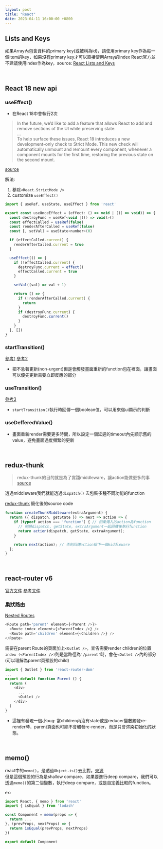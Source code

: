 ```yaml
---
layout: post
title: "React"
date: 2023-04-11 16:00:00 +0800
---
```


## Lists and Keys
如果Array內包含資料的primary key(或被稱為id)，請使用primary key作為每一個item的key，如果沒有primary key才可以直接使用Array的index
React官方並不建議使用index作為key，source: [React Lists and Keys](https://reactjs.org/docs/lists-and-keys.html#keys)

<br>

## React 18 new api

### useEffect()
- 在React 18中會執行2次  
> In the future, we’d like to add a feature that allows React to add and remove sections of the UI while preserving state.  
...  
To help surface these issues, React 18 introduces a new development-only check to Strict Mode. This new check will automatically unmount and remount every component, whenever a component mounts for the first time, restoring the previous state on the second mount.

[source](https://reactjs.org/docs/strict-mode.html#ensuring-reusable-state)

解法:
1. 移除`<React.StrictMode />`
2. customize `useEffect()`

```js
import { useRef, useState, useEffect } from 'react'

export const useOnceEffect = (effect: () => void | (() => void)) => {
  const destroyFunc = useRef<void |(() => void)>()
  const effectCalled = useRef(false)
  const renderAfterCalled = useRef(false)
  const [, setVal] = useState<number>(0)

  if (effectCalled.current) {
    renderAfterCalled.current = true
  }

  useEffect(() => {
    if (!effectCalled.current) {
      destroyFunc.current = effect()
      effectCalled.current = true
    }

    setVal((val) => val + 1)

    return () => {
      if (!renderAfterCalled.current) {
        return
      }
      if (destroyFunc.current) {
        destroyFunc.current()
      }
    }
  }, [])
}

```
### startTransition()
[參考1](https://milkmidi.medium.com/react-18-starttransition-1d71275d17dd)
[參考2](https://juejin.cn/post/7029120932086022174)
- 把不急著更新(non-urgent)但是會觸發畫面重新的function包在裡面，讓畫面可以優先更新需要立即反應的部分 

### useTransition()
[參考3](https://ithelp.ithome.com.tw/articles/10281124)
- `startTransition()`執行時回傳一個boolean值，可以用來做ui顯示的判斷

### useDefferedValue()
- 畫面重新render需要更多時間，所以設定一個延遲的timeout內先顯示舊的value，避免畫面過度頻繁的更新

<br>

## redux-thunk

> redux-thunk的目的就是為了實踐middleware，讓action能做更多的事 [source](https://ithelp.ithome.com.tw/articles/10240464)

透過middleware我們就能透過`dispatch()` 去包裝多種不同功能的function

[redux-thunk](https://github.com/reduxjs/redux-thunk) 簡化後的source code
```js
function createThunkMiddleware(extraArgument) {
  return ({ dispatch, getState }) => next => action => {
    if (typeof action === 'function') { // 如果傳入的action為function
      // 則將dispatch, getState, extraArgument一起回傳後執行function
      return action(dispatch, getState, extraArgument);
    }

    return next(action); // 否則回傳action給下一個middleware
  };
}
```

<br>

## react-router v6

[官方文件](https://reactrouter.com/en/v6.3.0/getting-started/overview)
[參考文件](https://ithelp.ithome.com.tw/articles/10282773)

### 巢狀路由
[Nested Routes](https://reactrouter.com/en/v6.3.0/getting-started/overview#nested-routes)

```js
<Route path='parent' element={<Parent />}>
  <Route index element={<ParentIndex />} />
  <Route path='children' element={<Children />} />
</Route>
```

需要在parent Route的頁面加上`<Outlet />`，宣告需要render children的位置  
`index (<ParentIndex />)`則是當路徑為`'/parent'`時，會在`<Outlet />`內的部分(可以理解為parent頁預設的child)

```js
import { Outlet } from 'react-router-dom'
...
export default function Parent () {
  return (
    <div>
      ...
      <Outlet />
    </div>
  )
}
```

- 這裡有發現一個小bug: 當children內沒有state或是reducer變數觸發re-render時，parent頁面也可能不會觸發re-render，而是只會渲染初始化的狀態。

<br>

## memo()

react中的`memo()`，是透過`Object.is()`去比對。[來源](https://react.dev/reference/react/memo#memo)  
但是這個預設的行為是shallow compare，如果要進行deep compare，我們可以透過`memo()`的第二個變數，執行deep compare，或是自定義比較的function。

ex:
```js
import React, { memo } from 'react'
import { isEqual } from 'lodash'

const Component = memo(props => {
  return ...
}, (prevProps, nextProps) => {
  return isEqual(prevProps, nextProps)
})

export default Component
```

<br>